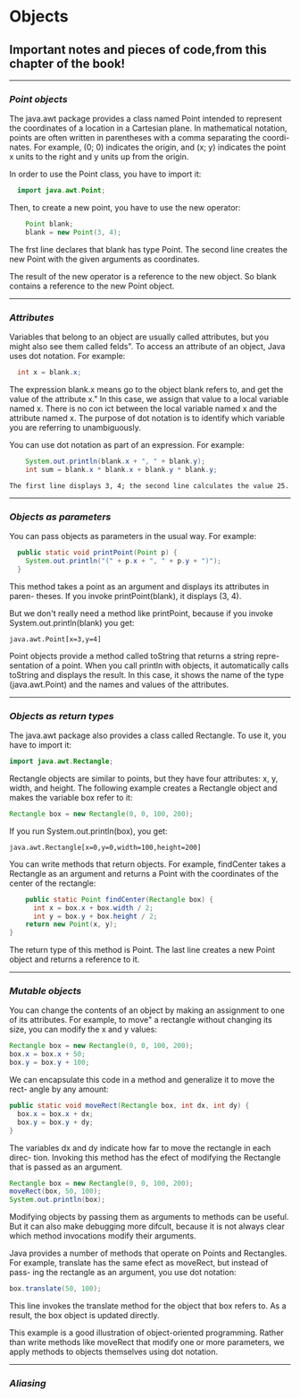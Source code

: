# Objects
## Important notes and pieces of code,from this chapter of the book!

___
### *Point objects*

The java.awt package provides a class named Point intended to represent
the coordinates of a location in a Cartesian plane. In mathematical notation,
points are often written in parentheses with a comma separating the coordi-
nates. For example, (0; 0) indicates the origin, and (x; y) indicates the point
x units to the right and y units up from the origin.

In order to use the Point class, you have to import it:

```java
  import java.awt.Point;
```

Then, to create a new point, you have to use the new operator:

```java
    Point blank;
    blank = new Point(3, 4);
```

The frst line declares that blank has type Point. The second line creates the
new Point with the given arguments as coordinates.

The result of the new operator is a reference to the new object. So blank
contains a reference to the new Point object.

___
### *Attributes*

Variables that belong to an object are usually called attributes, but you
might also see them called felds". To access an attribute of an object, Java
uses dot notation. For example:

```java
  int x = blank.x;
```

The expression blank.x means go to the object blank refers to, and get the
value of the attribute x." In this case, we assign that value to a local variable
named x. There is no con
ict between the local variable named x and the
attribute named x. The purpose of dot notation is to identify which variable
you are referring to unambiguously.

You can use dot notation as part of an expression. For example:

```java
    System.out.println(blank.x + ", " + blank.y);
    int sum = blank.x * blank.x + blank.y * blank.y;
```

    The first line displays 3, 4; the second line calculates the value 25.
    
___
### *Objects as parameters*

You can pass objects as parameters in the usual way. For example:

```java
  public static void printPoint(Point p) {
    System.out.println("(" + p.x + ", " + p.y + ")");
  }
```

This method takes a point as an argument and displays its attributes in paren-
theses. If you invoke printPoint(blank), it displays (3, 4).

But we don't really need a method like printPoint, because if you invoke
System.out.println(blank) you get:

    java.awt.Point[x=3,y=4]
    
Point objects provide a method called toString that returns a string repre-
sentation of a point. When you call println with objects, it automatically
calls toString and displays the result. In this case, it shows the name of the
type (java.awt.Point) and the names and values of the attributes.

___
### *Objects as return types*

The java.awt package also provides a class called Rectangle. To use it, you
have to import it:

```java
import java.awt.Rectangle;
```

Rectangle objects are similar to points, but they have four attributes: x, y,
width, and height. The following example creates a Rectangle object and
makes the variable box refer to it:

```java
Rectangle box = new Rectangle(0, 0, 100, 200);
```

If you run System.out.println(box), you get:

    java.awt.Rectangle[x=0,y=0,width=100,height=200]

You can write methods that return objects. For example, findCenter takes
a Rectangle as an argument and returns a Point with the coordinates of the
center of the rectangle:

```java
    public static Point findCenter(Rectangle box) {
      int x = box.x + box.width / 2;
      int y = box.y + box.height / 2;
    return new Point(x, y);
}
```

The return type of this method is Point. The last line creates a new Point
object and returns a reference to it.


___
### *Mutable objects*

You can change the contents of an object by making an assignment to one of
its attributes. For example, to move" a rectangle without changing its size,
you can modify the x and y values:

```java
Rectangle box = new Rectangle(0, 0, 100, 200);
box.x = box.x + 50;
box.y = box.y + 100;
```

We can encapsulate this code in a method and generalize it to move the rect-
angle by any amount:

```java
public static void moveRect(Rectangle box, int dx, int dy) {
  box.x = box.x + dx;
  box.y = box.y + dy;
}
```
The variables dx and dy indicate how far to move the rectangle in each direc-
tion. Invoking this method has the efect of modifying the Rectangle that is
passed as an argument.

```java
Rectangle box = new Rectangle(0, 0, 100, 200);
moveRect(box, 50, 100);
System.out.println(box);
```

Modifying objects by passing them as arguments to methods can be useful.
But it can also make debugging more difcult, because it is not always clear
which method invocations modify their arguments.

Java provides a number of methods that operate on Points and Rectangles.
For example, translate has the same efect as moveRect, but instead of pass-
ing the rectangle as an argument, you use dot notation:

```java
box.translate(50, 100);
```

This line invokes the translate method for the object that box refers to. As
a result, the box object is updated directly.

This example is a good illustration of object-oriented programming. Rather
than write methods like moveRect that modify one or more parameters, we
apply methods to objects themselves using dot notation.

___
### *Aliasing*


